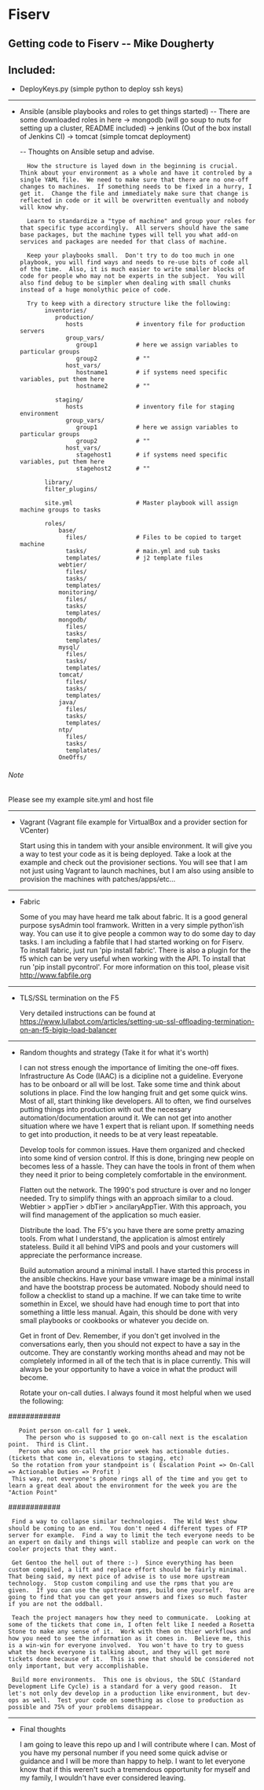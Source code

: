 # Fiserv
Getting code to Fiserv -- Mike Dougherty
----------------------------------------

Included:
--------------
 - DeployKeys.py (simple python to deploy ssh keys)
--------------

 - Ansible (ansible playbooks and roles to get things started)
   -- There are some downloaded roles in here
      -> mongodb (will go soup to nuts for setting up a cluster, README included)
      -> jenkins (Out of the box install of Jenkins CI)
      -> tomcat (simple tomcat deployment)

   -- Thoughts on Ansible setup and advise.

         How the structure is layed down in the beginning is crucial.  Think about your environment as a whole and have it controled by a single YAML file.  We need to make sure that there are no one-off changes to machines.  If something needs to be fixed in a hurry, I get it.  Change the file and immediately make sure that change is reflected in code or it will be overwritten eventually and nobody will know why.

         Learn to standardize a "type of machine" and group your roles for that specific type accordingly.  All servers should have the same base packages, but the machine types will tell you what add-on services and packages are needed for that class of machine.

         Keep your playbooks small.  Don't try to do too much in one playbook, you will find ways and needs to re-use bits of code all of the time.  Also, it is much easier to write smaller blocks of code for people who may not be experts in the subject.  You will also find debug to be simpler when dealing with small chunks instead of a huge monolythic peice of code.

         Try to keep with a directory structure like the following:
              inventories/
                 production/
                    hosts               # inventory file for production servers
                    group_vars/
                       group1           # here we assign variables to particular groups
                       group2           # ""
                    host_vars/
                       hostname1        # if systems need specific variables, put them here
                       hostname2        # ""

                 staging/
                    hosts               # inventory file for staging environment
                    group_vars/
                       group1           # here we assign variables to particular groups
                       group2           # ""
                    host_vars/
                       stagehost1       # if systems need specific variables, put them here
                       stagehost2       # ""

              library/
              filter_plugins/

              site.yml                  # Master playbook will assign machine groups to tasks

              roles/
                  base/
                    files/              # Files to be copied to target machine
                    tasks/              # main.yml and sub tasks
                    templates/          # j2 template files
                  webtier/
                    files/
                    tasks/
                    templates/
                  monitoring/
                    files/
                    tasks/
                    templates/
                  mongodb/
                    files/
                    tasks/
                    templates/
                  mysql/
                    files/
                    tasks/
                    templates/
                  tomcat/
                    files/
                    tasks/
                    templates/
                  java/
                    files/
                    tasks/
                    templates/
                  ntp/
                    files/
                    tasks/
                    templates/
                  OneOffs/

######  Note ######
   Please see my example site.yml and host file

--------------

 - Vagrant (Vagrant file example for VirtualBox and a provider section for VCenter)

     Start using this in tandem with your ansible environment.  It will give you a way to test your code as it is being deployed.  Take a look at the example and check out the provisioner sections.  You will see that I am not just using Vagrant to launch machines, but I am also using ansible to provision the machines with patches/apps/etc...

--------------

 - Fabric

     Some of you may have heard me talk about fabric.  It is a good general purpose sysAdmin tool framwork.  Written in a very simple python'ish way.  You can use it to give people a common way to do some day to day tasks.  I am including a fabfile that I had started working on for Fiserv.  
     To install fabric, just run 'pip install fabric'.  There is also a plugin for the f5 which can be very useful when working with the API.  To install that run 'pip install pycontrol'.
     For more information on this tool, please visit http://www.fabfile.org

--------------

- TLS/SSL termination on the F5

     Very detailed instructions can be found at https://www.lullabot.com/articles/setting-up-ssl-offloading-termination-on-an-f5-bigip-load-balancer

--------------


 - Random thoughts and strategy (Take it for what it's worth)

     I can not stress enough the importance of limiting the one-off fixes.  Infrastructure As Code (IAAC) is a dicipline not a guideline.  Everyone has to be onboard or all will be lost.  Take some time and think about solutions in place.  Find the low hanging fruit and get some quick wins.  Most of all, start thinking like developers.  All to often, we find ourselves putting things into production with out the necessary automation/documentation around it.  We can not get into another situation where we have 1 expert that is reliant upon.  If something needs to get into production, it needs to be at very least repeatable.

     Develop tools for common issues.  Have them organized and checked into some kind of version control.  If this is done, bringing new people on becomes less of a hassle.  They can have the tools in front of them when they need it prior to being completely comfortable in the environment.

     Flatten out the network.  The 1990's pod structure is over and no longer needed.  Try to simplify things with an approach similar to a cloud.  Webtier > appTier > dbTier > ancilaryAppTier.  With this approach, you will find management of the application so much easier.

     Distribute the load.  The F5's you have there are some pretty amazing tools.  From what I understand, the application is almost entirely stateless.  Build it all behind VIPS and pools and your customers will appreciate the performance increase.

     Build automation around a minimal install.  I have started this process in the ansible checkins.  Have your base vmware image be a minimal install and have the bootstrap process be automated.  Nobody should need to follow a checklist to stand up a machine.  If we can take time to write somethin in Excel, we should have had enough time to port that into something a little less manual.  Again, this should be done with very small playbooks or cookbooks or whatever you decide on.

     Get in front of Dev.  Remember, if you don't get involved in the conversations early, then you should not expect to have a say in the outcome.  They are constantly working months ahead and may not be completely informed in all of the tech that is in place currently.  This will always be your opportunity to have a voice in what the product will become.

     Rotate your on-call duties.  I always found it most helpful when we used the following:

############

       Point person on-call for 1 week.
         The person who is supposed to go on-call next is the escalation point.  Third is Clint.
       Person who was on-call the prior week has actionable duties.  (tickets that come in, elevations to staging, etc)
     So the rotation from your standpoint is ( Escalation Point => On-Call => Actionable Duties => Profit )
     This way, not everyone's phone rings all of the time and you get to learn a great deal about the environment for the week you are the "Action Point"

############

     Find a way to collapse similar technologies.  The Wild West show should be coming to an end.  You don't need 4 different types of FTP server for example.  Find a way to limit the tech everyone needs to be an expert on daily and things will stablize and people can work on the cooler projects that they want. 

     Get Gentoo the hell out of there :-)  Since everything has been custom compiled, a lift and replace effort should be fairly minimal.  That being said, my next pice of advise is to use more upstream technology.  Stop custom compiling and use the rpms that you are given.  If you can use the upstream rpms, build one yourself.  You are going to find that you can get your answers and fixes so much faster if you are not the oddball.

     Teach the project managers how they need to communicate.  Looking at some of the tickets that come in, I often felt like I needed a Rosetta Stone to make any sense of it.  Work with them on thier workflows and how you need to see the information as it comes in.  Believe me, this is a win-win for everyone involved.  You won't have to try to guess what the heck everyone is talking about, and they will get more tickets done because of it.  This is one that should be considered not only important, but very accomplishable.

     Build more environments.  This one is obvious, the SDLC (Standard Development Life Cycle) is a standard for a very good reason.  It let's not only dev develop in a production like environment, but dev-ops as well.  Test your code on something as close to production as possible and 75% of your problems disappear.


--------------

 - Final thoughts

     I am going to leave this repo up and I will contribute where I can.  Most of you have my personal number if you need some quick advise or guidance and I will be more than happy to help.  I want to let everyone know that if this weren't such a tremendous opportunity for myself and my family, I wouldn't have ever considered leaving.
